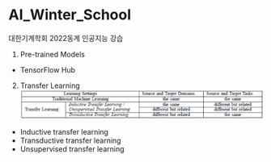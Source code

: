 # AI_Winter_School
대한기계학회 2022동계 인공지능 강습

1. Pre-trained Models
- TensorFlow Hub

2. Transfer Learning
![](./imgs/image1.png)
- Inductive transfer learning
- Transductive transfer learning
- Unsupervised transfer learning
